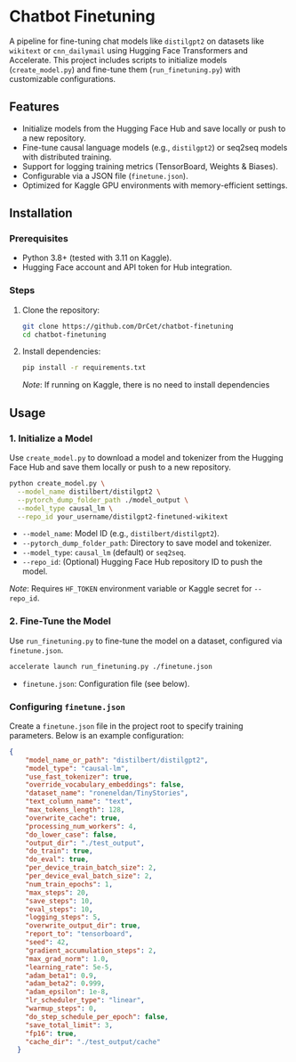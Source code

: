 # Chatbot Finetuning

A pipeline for fine-tuning chat models like `distilgpt2` on datasets like `wikitext` or `cnn_dailymail` using Hugging Face Transformers and Accelerate. This project includes scripts to initialize models (`create_model.py`) and fine-tune them (`run_finetuning.py`) with customizable configurations.

## Features
- Initialize models from the Hugging Face Hub and save locally or push to a new repository.
- Fine-tune causal language models (e.g., `distilgpt2`) or seq2seq models with distributed training.
- Support for logging training metrics (TensorBoard, Weights & Biases).
- Configurable via a JSON file (`finetune.json`).
- Optimized for Kaggle GPU environments with memory-efficient settings.

## Installation

### Prerequisites
- Python 3.8+ (tested with 3.11 on Kaggle).
- Hugging Face account and API token for Hub integration.

### Steps
1. Clone the repository:
   ```bash
   git clone https://github.com/DrCet/chatbot-finetuning
   cd chatbot-finetuning
   ```

2. Install dependencies:
   ```bash
   pip install -r requirements.txt
   ```

   *Note*: If running on Kaggle, there is no need to install dependencies

## Usage

### 1. Initialize a Model
Use `create_model.py` to download a model and tokenizer from the Hugging Face Hub and save them locally or push to a new repository.

```bash
python create_model.py \
  --model_name distilbert/distilgpt2 \
  --pytorch_dump_folder_path ./model_output \
  --model_type causal_lm \
  --repo_id your_username/distilgpt2-finetuned-wikitext
```

- `--model_name`: Model ID (e.g., `distilbert/distilgpt2`).
- `--pytorch_dump_folder_path`: Directory to save model and tokenizer.
- `--model_type`: `causal_lm` (default) or `seq2seq`.
- `--repo_id`: (Optional) Hugging Face Hub repository ID to push the model.

*Note*: Requires `HF_TOKEN` environment variable or Kaggle secret for `--repo_id`.

### 2. Fine-Tune the Model
Use `run_finetuning.py` to fine-tune the model on a dataset, configured via `finetune.json`.

```bash
accelerate launch run_finetuning.py ./finetune.json
```

- `finetune.json`: Configuration file (see below).

### Configuring `finetune.json`
Create a `finetune.json` file in the project root to specify training parameters. Below is an example configuration:

```json
{
    "model_name_or_path": "distilbert/distilgpt2",
    "model_type": "causal-lm",
    "use_fast_tokenizer": true,
    "override_vocabulary_embeddings": false,
    "dataset_name": "roneneldan/TinyStories",
    "text_column_name": "text",
    "max_tokens_length": 128,
    "overwrite_cache": true,
    "processing_num_workers": 4,
    "do_lower_case": false,
    "output_dir": "./test_output",
    "do_train": true,
    "do_eval": true,
    "per_device_train_batch_size": 2,
    "per_device_eval_batch_size": 2,
    "num_train_epochs": 1,
    "max_steps": 20,
    "save_steps": 10,
    "eval_steps": 10,
    "logging_steps": 5,
    "overwrite_output_dir": true,
    "report_to": "tensorboard",
    "seed": 42,
    "gradient_accumulation_steps": 2,
    "max_grad_norm": 1.0,
    "learning_rate": 5e-5,
    "adam_beta1": 0.9,
    "adam_beta2": 0.999,
    "adam_epsilon": 1e-8,
    "lr_scheduler_type": "linear",
    "warmup_steps": 0,
    "do_step_schedule_per_epoch": false,
    "save_total_limit": 3,
    "fp16": true,
    "cache_dir": "./test_output/cache"
  }
```

